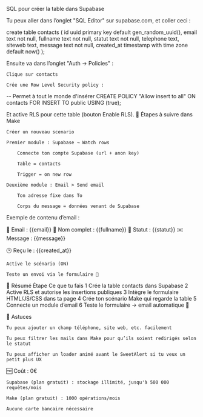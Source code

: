 SQL pour créer la table dans Supabase

Tu peux aller dans l’onglet "SQL Editor" sur supabase.com, et coller ceci :

create table contacts (
  id uuid primary key default gen_random_uuid(),
  email text not null,
  fullname text not null,
  statut text not null,
  telephone text,
  siteweb text,
  message text not null,
  created_at timestamp with time zone default now()
);


Ensuite va dans l’onglet "Auth → Policies" :

    Clique sur contacts

    Crée une Row Level Security policy :

-- Permet à tout le monde d'insérer
CREATE POLICY "Allow insert to all" ON contacts
FOR INSERT
TO public
USING (true);


Et active RLS pour cette table (bouton Enable RLS).
🔁 Étapes à suivre dans Make

    Créer un nouveau scenario

    Premier module : Supabase → Watch rows

        Connecte ton compte Supabase (url + anon key)

        Table = contacts

        Trigger = on new row

    Deuxième module : Email > Send email

        Ton adresse fixe dans To

        Corps du message = données venant de Supabase

Exemple de contenu d’email :

📧 Email : {{email}}
👤 Nom complet : {{fullname}}
📌 Statut : {{statut}}
✉️ Message :
{{message}}

🕒 Reçu le : {{created_at}}

    Active le scénario (ON)

    Teste un envoi via le formulaire 🧪

🧼 Résumé
Étape	Ce que tu fais
1	Crée la table contacts dans Supabase
2	Active RLS et autorise les insertions publiques
3	Intègre le formulaire HTML/JS/CSS dans ta page
4	Crée ton scénario Make qui regarde la table
5	Connecte un module d’email
6	Teste le formulaire → email automatique 🎯

📌 Astuces

    Tu peux ajouter un champ téléphone, site web, etc. facilement

    Tu peux filtrer les mails dans Make pour qu’ils soient redirigés selon le statut

    Tu peux afficher un loader animé avant le SweetAlert si tu veux un petit plus UX

🆓 Coût : 0€

    Supabase (plan gratuit) : stockage illimité, jusqu'à 500 000 requêtes/mois

    Make (plan gratuit) : 1000 opérations/mois

    Aucune carte bancaire nécessaire